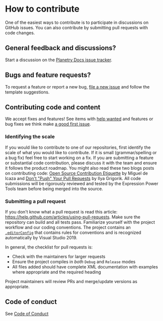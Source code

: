 # How to contribute

One of the easiest ways to contribute is to participate in discussions on GitHub issues. You can also contribute by submitting pull requests with code changes.

## General feedback and discussions?

Start a discussion on the [Planetry Docs issue tracker](https://github.com/JeremyLikness/PlanetaryDocs/issues).

## Bugs and feature requests?

To request a feature or report a new bug, [file a new issue](https://github.com/JeremyLikness/PlanetaryDocs/issues/new/choose) and follow the template suggestions.

## Contributing code and content

We accept fixes and features! See items with [help wanted](https://github.com/JeremyLikness/PlanetaryDocs/labels/help%20wanted) and features or bug fixes
we think make [a good first issue](https://github.com/JeremyLikness/PlanetaryDocs/labels/good%20first%20issue).

### Identifying the scale

If you would like to contribute to one of our repositories, first identify the scale of what you would like to contribute. If it is small (grammar/spelling or a bug fix) feel 
free to start working on a fix. If you are submitting a feature or substantial code contribution, please discuss it with the team and ensure it follows the product roadmap. 
You might also read these two blogs posts on contributing code: [Open Source Contribution Etiquette](http://tirania.org/blog/archive/2010/Dec-31.html) by Miguel de Icaza 
and [Don't "Push" Your Pull Requests](https://www.igvita.com/2011/12/19/dont-push-your-pull-requests/) by Ilya Grigorik. All code submissions will be rigorously reviewed 
and tested by the Expression Power Tools team before being merged into the source.

### Submitting a pull request

If you don't know what a pull request is read this article: https://help.github.com/articles/using-pull-requests. Make sure the repository can build and all tests pass. 
Familiarize yourself with the project workflow and our coding conventions. The project contains an [`.editorConfig`](https://github.com/JeremyLikness/ExpressionPowerTools/blob/master/.editorconfig)
that contains rules for conventions and is recognized automatically by Visual Studio 2019. 

In general, the checklist for pull requests is:

- Check with the maintainers for larger requests
- Ensure the project compiles in _both_ `Debug` and `Release` modes
- All files added should have complete XML documentation with examples where appropriate and the required heading

Project maintainers will review PRs and merge/update versions as appropriate.

## Code of conduct

See [Code of Conduct](https://github.com/JeremyLikness/PlanetaryDocs/blob/master/CODE_OF_CONDUCT.md)
